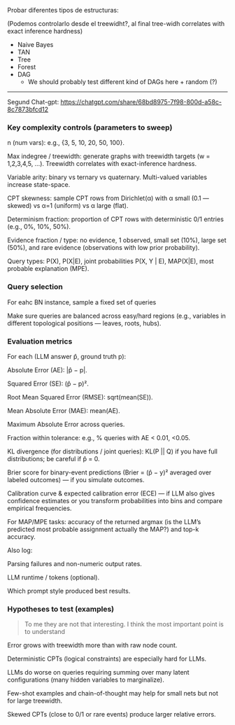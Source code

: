 Probar diferentes tipos de estructuras:

(Podemos controlarlo desde el treewidht?, al final tree-widh correlates with exact inference hardness)

* Naive Bayes
* TAN
* Tree
* Forest
* DAG
    * We should probably test different kind of DAGs here + random (?)

--------------------

Segund Chat-gpt: https://chatgpt.com/share/68bd8975-7f98-800d-a58c-8c7873bfcd12

### Key complexity controls (parameters to sweep)

n (num vars): e.g., {3, 5, 10, 20, 50, 100}.

Max indegree / treewidth: generate graphs with treewidth targets (w = 1,2,3,4,5, …). Treewidth correlates with exact-inference hardness.

Variable arity: binary vs ternary vs quaternary. Multi-valued variables increase state-space.

CPT skewness: sample CPT rows from Dirichlet(α) with α small (0.1 — skewed) vs α=1 (uniform) vs α large (flat).

Determinism fraction: proportion of CPT rows with deterministic 0/1 entries (e.g., 0%, 10%, 50%).

Evidence fraction / type: no evidence, 1 observed, small set (10%), large set (50%), and rare evidence (observations with low prior probability).

Query types: P(X), P(X|E), joint probabilities P(X, Y | E), MAP(X|E), most probable explanation (MPE).

### Query selection

For eahc BN instance, sample a fixed set of queries

Make sure queries are balanced across easy/hard regions (e.g., variables in different topological positions — leaves, roots, hubs).

### Evaluation metrics

For each (LLM answer p̂, ground truth p):

Absolute Error (AE): |p̂ − p|.

Squared Error (SE): (p̂ − p)².

Root Mean Squared Error (RMSE): sqrt(mean(SE)).

Mean Absolute Error (MAE): mean(AE).

Maximum Absolute Error across queries.

Fraction within tolerance: e.g., % queries with AE < 0.01, <0.05.

KL divergence (for distributions / joint queries): KL(P || Q) if you have full distributions; be careful if p̂ = 0.

Brier score for binary-event predictions (Brier = (p̂ − y)² averaged over labeled outcomes) — if you simulate outcomes.

Calibration curve & expected calibration error (ECE) — if LLM also gives confidence estimates or you transform probabilities into bins and compare empirical frequencies.

For MAP/MPE tasks: accuracy of the returned argmax (is the LLM’s predicted most probable assignment actually the MAP?) and top-k accuracy.

Also log:

Parsing failures and non-numeric output rates.

LLM runtime / tokens (optional).

Which prompt style produced best results.

### Hypotheses to test (examples)

> To me they are not that interesting. I think the most important point is to understand

Error grows with treewidth more than with raw node count.

Deterministic CPTs (logical constraints) are especially hard for LLMs.

LLMs do worse on queries requiring summing over many latent configurations (many hidden variables to marginalize).

Few-shot examples and chain-of-thought may help for small nets but not for large treewidth.

Skewed CPTs (close to 0/1 or rare events) produce larger relative errors.